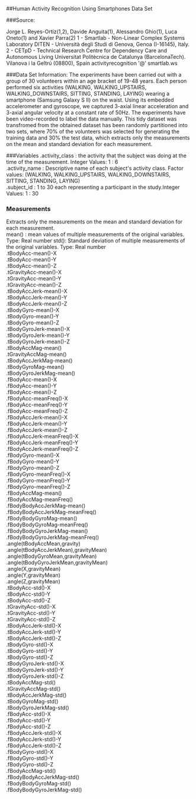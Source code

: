 ##Human Activity Recognition Using Smartphones Data Set
 
###Source:

Jorge L. Reyes-Ortiz(1,2), Davide Anguita(1), Alessandro Ghio(1), Luca Oneto(1) and Xavier Parra(2)
1 - Smartlab - Non-Linear Complex Systems Laboratory 
DITEN - Università degli Studi di Genova, Genoa (I-16145), Italy. 
2 - CETpD - Technical Research Centre for Dependency Care and Autonomous Living
Universitat Politècnica de Catalunya (BarcelonaTech). Vilanova i la Geltrú (08800), Spain
activityrecognition '@' smartlab.ws

###Data Set Information:
The experiments have been carried out with a group of 30 volunteers within an age bracket of 19-48 years. Each person performed six activities (WALKING, WALKING_UPSTAIRS, WALKING_DOWNSTAIRS, SITTING, STANDING, LAYING) wearing a smartphone (Samsung Galaxy S II) on the waist. Using its embedded accelerometer and gyroscope, we captured 3-axial linear acceleration and 3-axial angular velocity at a constant rate of 50Hz. The experiments have been video-recorded to label the data manually. This tidy dataset was transfromed from the obtained dataset has been randomly partitioned into two sets, where 70% of the volunteers was selected for generating the training data and 30% the test data, which extracts only the measurements on the mean and standard deviation for each measurement.  

###Variables
 .activity_class :  the activity that the subject was doing at the time of the measurement. Integer Values: 1 : 6                       
 .activity_name : Descriptive name of each subject's activity class. Factor values: (WALKING, WALKING_UPSTAIRS, WALKING_DOWNSTAIRS, SITTING, STANDING, LAYING)                      
 .subject_id : 1 to 30 each representing a participant in the study.Integer Values: 1 : 30

### Measurements
 Extracts only the measurements on the mean and standard deviation for each measurement.  
 mean() : mean values of multiple measurements of the original variables. Type: Real number
 std(): Standard deviation of multiple measurements of the original variables. Type: Real number                
 .tBodyAcc-mean()-X                   
 .tBodyAcc-mean()-Y                    
 .tBodyAcc-mean()-Z                   
 .tGravityAcc-mean()-X                 
 .tGravityAcc-mean()-Y                 
 .tGravityAcc-mean()-Z                
 .tBodyAccJerk-mean()-X                
 .tBodyAccJerk-mean()-Y                
 .tBodyAccJerk-mean()-Z               
 .tBodyGyro-mean()-X                   
 .tBodyGyro-mean()-Y                   
 .tBodyGyro-mean()-Z                  
 .tBodyGyroJerk-mean()-X               
 .tBodyGyroJerk-mean()-Y               
 .tBodyGyroJerk-mean()-Z              
 .tBodyAccMag-mean()                   
 .tGravityAccMag-mean()                
 .tBodyAccJerkMag-mean()              
 .tBodyGyroMag-mean()                  
 .tBodyGyroJerkMag-mean()              
 .fBodyAcc-mean()-X                   
 .fBodyAcc-mean()-Y                    
 .fBodyAcc-mean()-Z                    
 .fBodyAcc-meanFreq()-X               
 .fBodyAcc-meanFreq()-Y                
 .fBodyAcc-meanFreq()-Z                
 .fBodyAccJerk-mean()-X               
 .fBodyAccJerk-mean()-Y                
 .fBodyAccJerk-mean()-Z                
 .fBodyAccJerk-meanFreq()-X           
 .fBodyAccJerk-meanFreq()-Y            
 .fBodyAccJerk-meanFreq()-Z            
 .fBodyGyro-mean()-X                  
 .fBodyGyro-mean()-Y                   
 .fBodyGyro-mean()-Z                   
 .fBodyGyro-meanFreq()-X              
 .fBodyGyro-meanFreq()-Y               
 .fBodyGyro-meanFreq()-Z               
 .fBodyAccMag-mean()                  
 .fBodyAccMag-meanFreq()               
 .fBodyBodyAccJerkMag-mean()           
 .fBodyBodyAccJerkMag-meanFreq()      
 .fBodyBodyGyroMag-mean()              
 .fBodyBodyGyroMag-meanFreq()          
 .fBodyBodyGyroJerkMag-mean()         
 .fBodyBodyGyroJerkMag-meanFreq()      
 .angle(tBodyAccMean,gravity)          
 .angle(tBodyAccJerkMean),gravityMean)  
 .angle(tBodyGyroMean,gravityMean)  
 .angle(tBodyGyroJerkMean,gravityMean)  
 .angle(X,gravityMean)                
 .angle(Y,gravityMean)                 
 .angle(Z,gravityMean)                 
 .tBodyAcc-std()-X                    
 .tBodyAcc-std()-Y                     
 .tBodyAcc-std()-Z                     
 .tGravityAcc-std()-X                 
 .tGravityAcc-std()-Y                  
 .tGravityAcc-std()-Z                  
 .tBodyAccJerk-std()-X                
 .tBodyAccJerk-std()-Y                 
 .tBodyAccJerk-std()-Z                 
 .tBodyGyro-std()-X                   
 .tBodyGyro-std()-Y                    
 .tBodyGyro-std()-Z                    
 .tBodyGyroJerk-std()-X               
 .tBodyGyroJerk-std()-Y                
 .tBodyGyroJerk-std()-Z                
 .tBodyAccMag-std()                   
 .tGravityAccMag-std()                 
 .tBodyAccJerkMag-std()                
 .tBodyGyroMag-std()                  
 .tBodyGyroJerkMag-std()               
 .fBodyAcc-std()-X                     
 .fBodyAcc-std()-Y                    
 .fBodyAcc-std()-Z                     
 .fBodyAccJerk-std()-X                 
 .fBodyAccJerk-std()-Y                
 .fBodyAccJerk-std()-Z                 
 .fBodyGyro-std()-X                    
 .fBodyGyro-std()-Y                   
 .fBodyGyro-std()-Z                    
 .fBodyAccMag-std()                    
 .fBodyBodyAccJerkMag-std()           
 .fBodyBodyGyroMag-std()               
 .fBodyBodyGyroJerkMag-std()  
